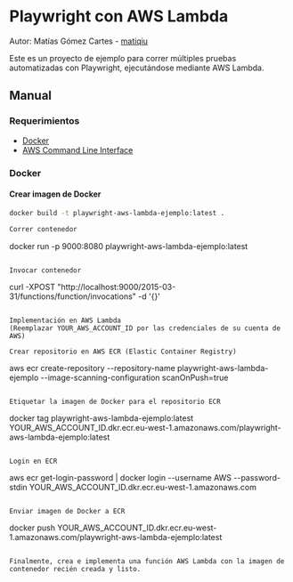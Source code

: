 # Playwright con AWS Lambda

Autor: Matías Gómez Cartes - [matiqiu](https://github.com/matiqiu)

Este es un proyecto de ejemplo para correr múltiples pruebas automatizadas con Playwright, ejecutándose mediante AWS Lambda.

## Manual

### Requerimientos
- [Docker](https://www.docker.com/)
- [AWS Command Line Interface](https://aws.amazon.com/cli/)

### Docker

#### Crear imagen de Docker
```sh
docker build -t playwright-aws-lambda-ejemplo:latest .

Correr contenedor
```
docker run -p 9000:8080 playwright-aws-lambda-ejemplo:latest
```

Invocar contenedor
```
curl -XPOST "http://localhost:9000/2015-03-31/functions/function/invocations" -d '{}'
```

Implementación en AWS Lambda
(Reemplazar YOUR_AWS_ACCOUNT_ID por las credenciales de su cuenta de AWS)

Crear repositorio en AWS ECR (Elastic Container Registry)
```
aws ecr create-repository --repository-name playwright-aws-lambda-ejemplo --image-scanning-configuration scanOnPush=true
```

Etiquetar la imagen de Docker para el repositorio ECR
```
docker tag playwright-aws-lambda-ejemplo:latest YOUR_AWS_ACCOUNT_ID.dkr.ecr.eu-west-1.amazonaws.com/playwright-aws-lambda-ejemplo:latest
```

Login en ECR
```
aws ecr get-login-password | docker login --username AWS --password-stdin YOUR_AWS_ACCOUNT_ID.dkr.ecr.eu-west-1.amazonaws.com
```

Enviar imagen de Docker a ECR
```
docker push YOUR_AWS_ACCOUNT_ID.dkr.ecr.eu-west-1.amazonaws.com/playwright-aws-lambda-ejemplo:latest
```

Finalmente, crea e implementa una función AWS Lambda con la imagen de contenedor recién creada y listo.